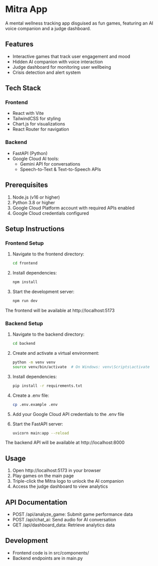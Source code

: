 # Mitra App

A mental wellness tracking app disguised as fun games, featuring an AI voice companion and a judge dashboard.

## Features

- Interactive games that track user engagement and mood
- Hidden AI companion with voice interaction
- Judge dashboard for monitoring user wellbeing
- Crisis detection and alert system


## Tech Stack 

### Frontend
- React with Vite
- TailwindCSS for styling
- Chart.js for visualizations
- React Router for navigation


### Backend
- FastAPI (Python)
- Google Cloud AI tools:
  - Gemini API for conversations
  - Speech-to-Text & Text-to-Speech APIs

## Prerequisites

1. Node.js (v16 or higher)
2. Python 3.8 or higher
3. Google Cloud Platform account with required APIs enabled
4. Google Cloud credentials configured

## Setup Instructions

### Frontend Setup

1. Navigate to the frontend directory:
   ```bash
   cd frontend
   ```

2. Install dependencies:
   ```bash
   npm install
   ```

3. Start the development server:
   ```bash
   npm run dev
   ```

The frontend will be available at http://localhost:5173

### Backend Setup

1. Navigate to the backend directory:
   ```bash
   cd backend
   ```

2. Create and activate a virtual environment:
   ```bash
   python -m venv venv
   source venv/bin/activate  # On Windows: venv\Scripts\activate
   ```

3. Install dependencies:
   ```bash
   pip install -r requirements.txt
   ```

4. Create a .env file:
   ```bash
   cp .env.example .env
   ```

5. Add your Google Cloud API credentials to the .env file

6. Start the FastAPI server:
   ```bash
   uvicorn main:app --reload
   ```

The backend API will be available at http://localhost:8000

## Usage

1. Open http://localhost:5173 in your browser
2. Play games on the main page
3. Triple-click the Mitra logo to unlock the AI companion
4. Access the judge dashboard to view analytics

## API Documentation

- POST /api/analyze_game: Submit game performance data
- POST /api/chat_ai: Send audio for AI conversation
- GET /api/dashboard_data: Retrieve analytics data

## Development

- Frontend code is in src/components/
- Backend endpoints are in main.py

